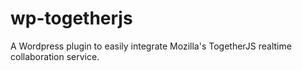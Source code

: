 wp-togetherjs
=============

A Wordpress plugin to easily integrate Mozilla's TogetherJS realtime collaboration service.
